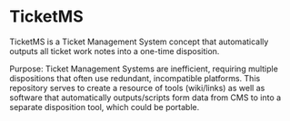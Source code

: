 # TicketMS
TicketMS is a Ticket Management System concept that automatically outputs all ticket work notes into a one-time disposition. 

Purpose: Ticket Management Systems are inefficient, requiring multiple dispositions that often use redundant, incompatible platforms. This repository serves to create a resource of tools (wiki/links) as well as software that automatically outputs/scripts form data from CMS to into a separate disposition tool, which could be portable. 

